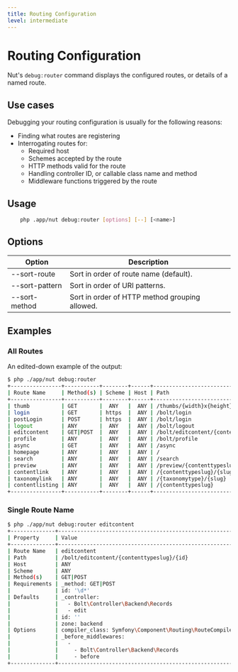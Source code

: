 ```yaml
---
title: Routing Configuration
level: intermediate
---
```

Routing Configuration
=====================

Nut's `debug:router` command displays the configured routes, or details of a
named route.


## Use cases

Debugging your routing configuration is usually for the following reasons:
  * Finding what routes are registering
  * Interrogating routes for:
    * Required host
    * Schemes accepted by the route
    * HTTP methods valid for the route
    * Handling controller ID, or callable class name and method
    * Middleware functions triggered by the route


## Usage

```bash
    php .app/nut debug:router [options] [--] [<name>]
```


## Options

| Option | Description |
|--------|-------------|
| --sort-route   | Sort in order of route name (default).
| --sort-pattern | Sort in order of URI patterns.
| --sort-method  | Sort in order of HTTP method grouping allowed.


## Examples

### All Routes

An edited-down example of the output:


```bash
$ php ./app/nut debug:router 
+----------------+-----------+--------+------+------------------------------------------+
| Route Name     | Method(s) | Scheme | Host | Path                                     |
+----------------+-----------+--------+------+------------------------------------------+
| thumb          | GET       |  ANY   |  ANY | /thumbs/{width}x{height}{action}/{file}  |
| login          | GET       | https  |  ANY | /bolt/login                              |
| postLogin      | POST      | https  |  ANY | /bolt/login                              |
| logout         | ANY       |  ANY   |  ANY | /bolt/logout                             |
| editcontent    | GET|POST  |  ANY   |  ANY | /bolt/editcontent/{contenttypeslug}/{id} |
| profile        | ANY       |  ANY   |  ANY | /bolt/profile                            |
| async          | GET       |  ANY   |  ANY | /async                                   |
| homepage       | ANY       |  ANY   |  ANY | /                                        |
| search         | ANY       |  ANY   |  ANY | /search                                  |
| preview        | ANY       |  ANY   |  ANY | /preview/{contenttypeslug}               |
| contentlink    | ANY       |  ANY   |  ANY | /{contenttypeslug}/{slug}                |
| taxonomylink   | ANY       |  ANY   |  ANY | /{taxonomytype}/{slug}                   |
| contentlisting | ANY       |  ANY   |  ANY | /{contenttypeslug}                       |
+----------------+-----------+--------+------+------------------------------------------+
```

### Single Route Name

```bash
$ php ./app/nut debug:router editcontent
+--------------+---------------------------------------------------------+
| Property     | Value                                                   |
+--------------+---------------------------------------------------------+
| Route Name   | editcontent                                             |
| Path         | /bolt/editcontent/{contenttypeslug}/{id}                |
| Host         | ANY                                                     |
| Scheme       | ANY                                                     |
| Method(s)    | GET|POST                                                |
| Requirements | _method: GET|POST                                       |
|              | id: '\d*'                                               |
| Defaults     | _controller:                                            |
|              |   - Bolt\Controller\Backend\Records                     |
|              |   - edit                                                |
|              | id: ''                                                  |
|              | zone: backend                                           |
| Options      | compiler_class: Symfony\Component\Routing\RouteCompiler |
|              | _before_middlewares:                                    |
|              |   -                                                     |
|              |     - Bolt\Controller\Backend\Records                   |
|              |     - before                                            |
+--------------+---------------------------------------------------------+
```
